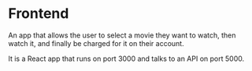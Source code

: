# Frontend

An app that allows the user to select a movie they want to watch,
then watch it, and finally be charged for it on their account.

It is a React app that runs on port 3000 and talks to an API on port 5000.
